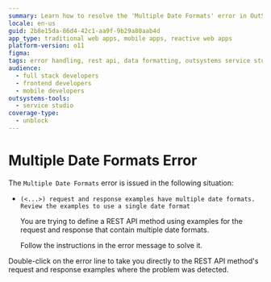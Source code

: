 ```yaml
---
summary: Learn how to resolve the 'Multiple Date Formats' error in OutSystems 11 (O11) by standardizing date formats in REST API examples.
locale: en-us
guid: 2b8e15da-86d4-42c1-aa9f-9b29a80aab4d
app_type: traditional web apps, mobile apps, reactive web apps
platform-version: o11
figma:
tags: error handling, rest api, data formatting, outsystems service studio, api design
audience:
  - full stack developers
  - frontend developers
  - mobile developers
outsystems-tools:
  - service studio
coverage-type:
  - unblock
---
```


# Multiple Date Formats Error

The `Multiple Date Formats` error is issued in the following situation:

* `(<...>) request and response examples have multiple date formats. Review the examples to use a single date format`

    You are trying to define a REST API method using examples for the request and response that contain multiple date formats.

    Follow the instructions in the error message to solve it.

Double-click on the error line to take you directly to the REST API method's request and response examples where the problem was detected. 
